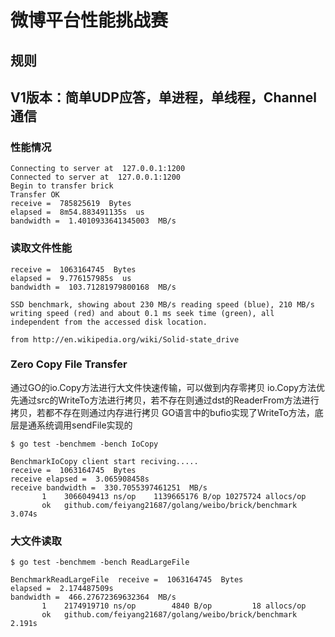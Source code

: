 # 微博平台性能挑战赛

## 规则

## V1版本：简单UDP应答，单进程，单线程，Channel通信

### 性能情况
```
Connecting to server at  127.0.0.1:1200
Connected to server at  127.0.0.1:1200
Begin to transfer brick
Transfer OK
receive =  785825619  Bytes
elapsed =  8m54.883491135s  us
bandwidth =  1.4010933641345003  MB/s
```
### 读取文件性能
```
receive =  1063164745  Bytes
elapsed =  9.776157985s  us
bandwidth =  103.71281979800168  MB/s
```
```
SSD benchmark, showing about 230 MB/s reading speed (blue), 210 MB/s writing speed (red) and about 0.1 ms seek time (green), all independent from the accessed disk location.

from http://en.wikipedia.org/wiki/Solid-state_drive
```

### Zero Copy File Transfer

通过GO的io.Copy方法进行大文件快速传输，可以做到内存零拷贝
io.Copy方法优先通过src的WriteTo方法进行拷贝，若不存在则通过dst的ReaderFrom方法进行拷贝，若都不存在则通过内存进行拷贝
GO语言中的bufio实现了WriteTo方法，底层是通系统调用sendFile实现的

```
$ go test -benchmem -bench IoCopy

BenchmarkIoCopy client start reciving.....
receive =  1063164745  Bytes
receive elapsed =  3.065908458s
receive bandwidth =  330.7055397461251  MB/s
       1    3066049413 ns/op    1139665176 B/op 10275724 allocs/op
       ok   github.com/feiyang21687/golang/weibo/brick/benchmark    3.074s

```
### 大文件读取

```
$ go test -benchmem -bench ReadLargeFile

BenchmarkReadLargeFile  receive =  1063164745  Bytes
elapsed =  2.174487509s
bandwidth =  466.27672369632364  MB/s
       1    2174919710 ns/op        4840 B/op         18 allocs/op
       ok   github.com/feiyang21687/golang/weibo/brick/benchmark    2.191s
```

